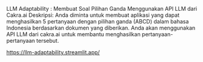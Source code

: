 LLM Adaptability : Membuat Soal Pilihan Ganda Menggunakan API LLM dari Cakra.ai
Deskripsi: Anda diminta untuk membuat aplikasi yang dapat menghasilkan 5 pertanyaan dengan pilihan ganda (ABCD) dalam bahasa Indonesia berdasarkan dokumen yang diberikan. Anda akan menggunakan API LLM dari cakra.ai untuk membantu menghasilkan pertanyaan-pertanyaan tersebut.

https://llm-adaptability.streamlit.app/
